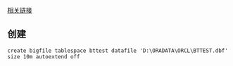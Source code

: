 [相关链接](http://blog.itpub.net/26736162/viewspace-2039283/)

## 创建

`create bigfile tablespace bttest datafile 'D:\ORADATA\ORCL\BTTEST.dbf' size 10m autoextend off`

